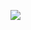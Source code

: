 <a href="https://coffeebede.ir/buycoffee/alimotahari"><img class="img-fluid" src="https://coffeebede.ir/DashboardTemplateV2/app-assets/images/banner/default-yellow.svg" /></a>
